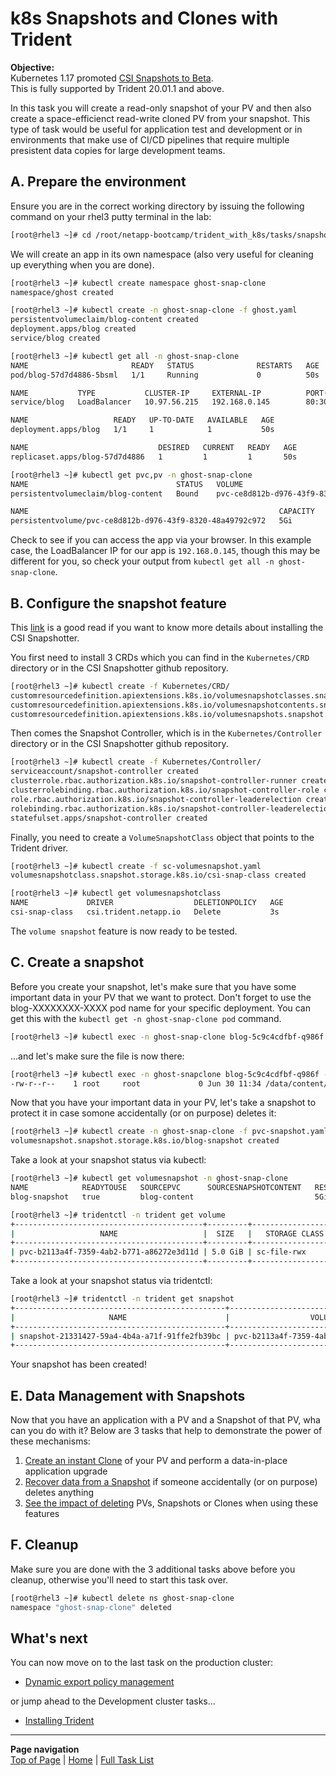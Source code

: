# k8s Snapshots and Clones with Trident

**Objective:**  
Kubernetes 1.17 promoted [CSI Snapshots to Beta](https://kubernetes.io/blog/2019/12/09/kubernetes-1-17-feature-cis-volume-snapshot-beta/).  
This is fully supported by Trident 20.01.1 and above.

In this task you will create a read-only snapshot of your PV and then also create a space-efficienct read-write cloned PV from your snapshot.  This type of task would be useful for application test and development or in environments that make use of CI/CD pipelines that require multiple presistent data copies for large development teams.

## A. Prepare the environment

Ensure you are in the correct working directory by issuing the following command on your rhel3 putty terminal in the lab:

```bash
[root@rhel3 ~]# cd /root/netapp-bootcamp/trident_with_k8s/tasks/snapshots_clones/
```

We will create an app in its own namespace (also very useful for cleaning up everything when you are done).  

```bash
[root@rhel3 ~]# kubectl create namespace ghost-snap-clone
namespace/ghost created

[root@rhel3 ~]# kubectl create -n ghost-snap-clone -f ghost.yaml
persistentvolumeclaim/blog-content created
deployment.apps/blog created
service/blog created

[root@rhel3 ~]# kubectl get all -n ghost-snap-clone
NAME                       READY   STATUS              RESTARTS   AGE
pod/blog-57d7d4886-5bsml   1/1     Running             0          50s

NAME           TYPE           CLUSTER-IP     EXTERNAL-IP          PORT(S)        AGE
service/blog   LoadBalancer   10.97.56.215   192.168.0.145        80:30070/TCP   50s

NAME                   READY   UP-TO-DATE   AVAILABLE   AGE
deployment.apps/blog   1/1     1            1           50s

NAME                             DESIRED   CURRENT   READY   AGE
replicaset.apps/blog-57d7d4886   1         1         1       50s

[root@rhel3 ~]# kubectl get pvc,pv -n ghost-snap-clone
NAME                                 STATUS   VOLUME                                     CAPACITY   ACCESS MODES   STORAGECLASS        AGE
persistentvolumeclaim/blog-content   Bound    pvc-ce8d812b-d976-43f9-8320-48a49792c972   5Gi        RWX            sc-file-rwx         4m3s

NAME                                                        CAPACITY   ACCESS MODES   RECLAIM POLICY   STATUS   CLAIM                                  STORAGECLASS        REASON   AGE
persistentvolume/pvc-ce8d812b-d976-43f9-8320-48a49792c972   5Gi        RWX            Delete           Bound    ghost-snap-clone/blog-content          sc-file-rwx                  4m2s
```

Check to see if you can access the app via your browser.  In this example case, the LoadBalancer IP for our app is `192.168.0.145`, though this may be different for you, so check your output from `kubectl get all -n ghost-snap-clone`.

## B. Configure the snapshot feature

This [link](https://github.com/kubernetes-csi/external-snapshotter) is a good read if you want to know more details about installing the CSI Snapshotter.  

You first need to install 3 CRDs which you can find in the `Kubernetes/CRD` directory or in the CSI Snapshotter github repository.

```bash
[root@rhel3 ~]# kubectl create -f Kubernetes/CRD/
customresourcedefinition.apiextensions.k8s.io/volumesnapshotclasses.snapshot.storage.k8s.io created
customresourcedefinition.apiextensions.k8s.io/volumesnapshotcontents.snapshot.storage.k8s.io created
customresourcedefinition.apiextensions.k8s.io/volumesnapshots.snapshot.storage.k8s.io created
```

Then comes the Snapshot Controller, which is in the `Kubernetes/Controller` directory  or in the CSI Snapshotter github repository.

```bash
[root@rhel3 ~]# kubectl create -f Kubernetes/Controller/
serviceaccount/snapshot-controller created
clusterrole.rbac.authorization.k8s.io/snapshot-controller-runner created
clusterrolebinding.rbac.authorization.k8s.io/snapshot-controller-role created
role.rbac.authorization.k8s.io/snapshot-controller-leaderelection created
rolebinding.rbac.authorization.k8s.io/snapshot-controller-leaderelection created
statefulset.apps/snapshot-controller created
```

Finally, you need to create a `VolumeSnapshotClass` object that points to the Trident driver.

```bash
[root@rhel3 ~]# kubectl create -f sc-volumesnapshot.yaml
volumesnapshotclass.snapshot.storage.k8s.io/csi-snap-class created

[root@rhel3 ~]# kubectl get volumesnapshotclass
NAME             DRIVER                  DELETIONPOLICY   AGE
csi-snap-class   csi.trident.netapp.io   Delete           3s
```

The `volume snapshot` feature is now ready to be tested.  

## C. Create a snapshot

Before you create your snapshot, let's make sure that you have some important data in your PV that we want to protect.  Don't forget to use the blog-XXXXXXXX-XXXX pod name for your specific deployment.  You can get this with the `kubectl get -n ghost-snap-clone pod` command.

```bash
[root@rhel3 ~]# kubectl exec -n ghost-snap-clone blog-5c9c4cdfbf-q986f -- touch content/very-important-file.txt
```

...and let's make sure the file is now there:
```bash
[root@rhel3 ~]# kubectl exec -n ghost-snapclone blog-5c9c4cdfbf-q986f -- ls -l content/very-important-file.txt
-rw-r--r--    1 root     root             0 Jun 30 11:34 /data/content/very-important-file.txt
```

Now that you have your important data in your PV, let's take a snapshot to protect it in case somone accidentally (or on purpose) deletes it:

```bash
[root@rhel3 ~]# kubectl create -n ghost-snap-clone -f pvc-snapshot.yaml
volumesnapshot.snapshot.storage.k8s.io/blog-snapshot created
```

Take a look at your snapshot status via kubectl:

```bash
[root@rhel3 ~]# kubectl get volumesnapshot -n ghost-snap-clone
NAME            READYTOUSE   SOURCEPVC      SOURCESNAPSHOTCONTENT   RESTORESIZE   SNAPSHOTCLASS    SNAPSHOTCONTENT                                    CREATIONTIME   AGE
blog-snapshot   true         blog-content                           5Gi           csi-snap-class   snapcontent-21331427-59a4-4b4a-a71f-91ffe2fb39bc   12m            12m

[root@rhel3 ~]# tridentctl -n trident get volume
+------------------------------------------+---------+-------------------+----------+--------------------------------------+--------+---------+
|                   NAME                   |  SIZE   |   STORAGE CLASS   | PROTOCOL |             BACKEND UUID             | STATE  | MANAGED |
+------------------------------------------+---------+-------------------+----------+--------------------------------------+--------+---------+
| pvc-b2113a4f-7359-4ab2-b771-a86272e3d11d | 5.0 GiB | sc-file-rwx       | file     | bdc8ce93-2268-4820-9fc5-45a8d9dead2a | online | true    |
+------------------------------------------+---------+-------------------+----------+--------------------------------------+--------+---------+
```

Take a look at your snapshot status via tridentctl:

```bash
[root@rhel3 ~]# tridentctl -n trident get snapshot
+-----------------------------------------------+------------------------------------------+
|                     NAME                      |                  VOLUME                  |
+-----------------------------------------------+------------------------------------------+
| snapshot-21331427-59a4-4b4a-a71f-91ffe2fb39bc | pvc-b2113a4f-7359-4ab2-b771-a86272e3d11d |
+-----------------------------------------------+------------------------------------------+
```

Your snapshot has been created!  

## E. Data Management with Snapshots

Now that you have an application with a PV and a Snapshot of that PV, wha can you do with it?  Below are 3 tasks that help to demonstrate the power of these mechanisms:

1. [Create an instant Clone](CLONES.md) of your PV and perform a data-in-place application upgrade
2. [Recover data from a Snapshot](DATA-RECOVERY.md) if someone accidentally (or on purpose) deletes anything
3. [See the impact of deleting](IMPACTS.md) PVs, Snapshots or Clones when using these features

## F. Cleanup

Make sure you are done with the 3 additional tasks above before you cleanup, otherwise you'll need to start this task over.

```bash
[root@rhel3 ~]# kubectl delete ns ghost-snap-clone
namespace "ghost-snap-clone" deleted
```

## What's next

You can now move on to the last task on the production cluster:  

- [Dynamic export policy management](../dynamic_exports)  

or jump ahead to the Development cluster tasks...

- [Installing Trident](../trident_install)

---
**Page navigation**  
[Top of Page](#top) | [Home](/README.md) | [Full Task List](/README.md#prod-k8s-cluster-tasks)
